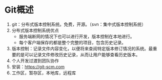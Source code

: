 # Git概述

1. git：分布式版本控制系统。免费，开源。（svn：集中式版本控制系统）
2. 分布式版本控制系统优点
   * 服务端断网的情况下也可以进行开发，版本控制在本地进行。
   * 每个客户端保存的都是整个完整的项目，包含历史记录。
3. 版本控制：记录文件内容变化，以便将来查阅特定版本修订情况的系统。最重要的是可以记录文件修改历史记录，从而让用户能够查看历史版本。
4. 个人开发过渡到团队协作
5. 安装：<https://git-scm.com>
6. 工作区，暂存区，本地库，远程库